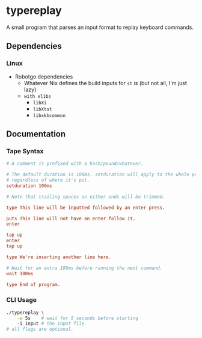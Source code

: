 # typereplay

A small program that parses an input format to replay keyboard commands.

## Dependencies

### Linux

- Robotgo dependencies
	- Whatever Nix defines the build inputs for `st` is (but not all, I'm just
		lazy)
	- `with xlibs`
		- `libXi`
		- `libXtst`
		- `libxkbcommon`

## Documentation

### Tape Syntax

```ini
# A comment is prefixed with a hash/pound/whatever.

# The default duration is 100ms. setduration will apply to the whole program
# regardless of where it's put.
setduration 100ms

# Note that trailing spaces on either ends will be trimmed.

type This line will be inputted followed by an enter press.

puts This line will not have an enter follow it.
enter

tap up
enter
tap up

type We're inserting another line here.

# Wait for an extra 100ms before running the next command.
wait 100ms

type End of program.
```

### CLI Usage

```sh
./typereplay \
	-w 5s    # wait for 5 seconds before starting
	-i input # the input file
# all flags are optional.
```
